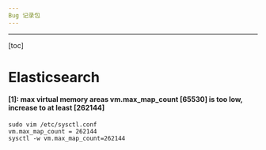 ```yaml
---
Bug 记录包
---
```


----

[toc]



# Elasticsearch

#### [1]: max virtual memory areas vm.max_map_count [65530] is too low, increase to at least [262144]

```shell
sudo vim /etc/sysctl.conf
vm.max_map_count = 262144
sysctl -w vm.max_map_count=262144
```

